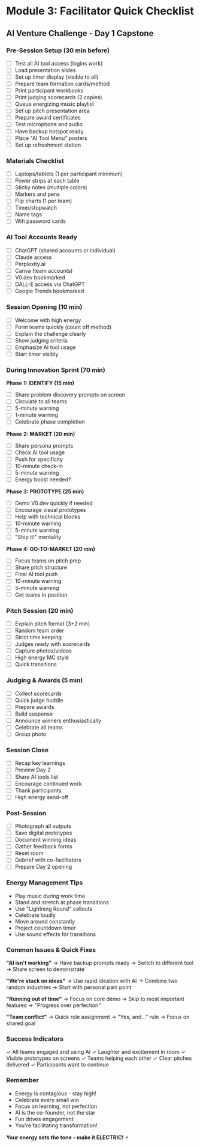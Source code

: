 # Module 3: Facilitator Quick Checklist
## AI Venture Challenge - Day 1 Capstone

### Pre-Session Setup (30 min before)
- [ ] Test all AI tool access (logins work)
- [ ] Load presentation slides
- [ ] Set up timer display (visible to all)
- [ ] Prepare team formation cards/method
- [ ] Print participant workbooks
- [ ] Print judging scorecards (3 copies)
- [ ] Queue energizing music playlist
- [ ] Set up pitch presentation area
- [ ] Prepare award certificates
- [ ] Test microphone and audio
- [ ] Have backup hotspot ready
- [ ] Place "AI Tool Menu" posters
- [ ] Set up refreshment station

### Materials Checklist
- [ ] Laptops/tablets (1 per participant minimum)
- [ ] Power strips at each table
- [ ] Sticky notes (multiple colors)
- [ ] Markers and pens
- [ ] Flip charts (1 per team)
- [ ] Timer/stopwatch
- [ ] Name tags
- [ ] Wifi password cards

### AI Tool Accounts Ready
- [ ] ChatGPT (shared accounts or individual)
- [ ] Claude access
- [ ] Perplexity.ai
- [ ] Canva (team accounts)
- [ ] V0.dev bookmarked
- [ ] DALL-E access via ChatGPT
- [ ] Google Trends bookmarked

### Session Opening (10 min)
- [ ] Welcome with high energy
- [ ] Form teams quickly (count off method)
- [ ] Explain the challenge clearly
- [ ] Show judging criteria
- [ ] Emphasize AI tool usage
- [ ] Start timer visibly

### During Innovation Sprint (70 min)
**Phase 1: IDENTIFY (15 min)**
- [ ] Share problem discovery prompts on screen
- [ ] Circulate to all teams
- [ ] 5-minute warning
- [ ] 1-minute warning
- [ ] Celebrate phase completion

**Phase 2: MARKET (20 min)**
- [ ] Share persona prompts
- [ ] Check AI tool usage
- [ ] Push for specificity
- [ ] 10-minute check-in
- [ ] 5-minute warning
- [ ] Energy boost needed?

**Phase 3: PROTOTYPE (25 min)**
- [ ] Demo V0.dev quickly if needed
- [ ] Encourage visual prototypes
- [ ] Help with technical blocks
- [ ] 10-minute warning
- [ ] 5-minute warning
- [ ] "Ship it!" mentality

**Phase 4: GO-TO-MARKET (20 min)**
- [ ] Focus teams on pitch prep
- [ ] Share pitch structure
- [ ] Final AI tool push
- [ ] 10-minute warning
- [ ] 5-minute warning
- [ ] Get teams in position

### Pitch Session (20 min)
- [ ] Explain pitch format (3+2 min)
- [ ] Random team order
- [ ] Strict time keeping
- [ ] Judges ready with scorecards
- [ ] Capture photos/videos
- [ ] High energy MC style
- [ ] Quick transitions

### Judging & Awards (5 min)
- [ ] Collect scorecards
- [ ] Quick judge huddle
- [ ] Prepare awards
- [ ] Build suspense
- [ ] Announce winners enthusiastically
- [ ] Celebrate all teams
- [ ] Group photo

### Session Close
- [ ] Recap key learnings
- [ ] Preview Day 2
- [ ] Share AI tools list
- [ ] Encourage continued work
- [ ] Thank participants
- [ ] High energy send-off

### Post-Session
- [ ] Photograph all outputs
- [ ] Save digital prototypes
- [ ] Document winning ideas
- [ ] Gather feedback forms
- [ ] Reset room
- [ ] Debrief with co-facilitators
- [ ] Prepare Day 2 opening

### Energy Management Tips
- Play music during work time
- Stand and stretch at phase transitions
- Use "Lightning Round" callouts
- Celebrate loudly
- Move around constantly
- Project countdown timer
- Use sound effects for transitions

### Common Issues & Quick Fixes
**"AI isn't working"**
→ Have backup prompts ready
→ Switch to different tool
→ Share screen to demonstrate

**"We're stuck on ideas"**
→ Use rapid ideation with AI
→ Combine two random industries
→ Start with personal pain point

**"Running out of time"**
→ Focus on core demo
→ Skip to most important features
→ "Progress over perfection"

**"Team conflict"**
→ Quick role assignment
→ "Yes, and..." rule
→ Focus on shared goal

### Success Indicators
✓ All teams engaged and using AI
✓ Laughter and excitement in room
✓ Visible prototypes on screens
✓ Teams helping each other
✓ Clear pitches delivered
✓ Participants want to continue

### Remember
- Energy is contagious - stay high!
- Celebrate every small win
- Focus on learning, not perfection
- AI is the co-founder, not the star
- Fun drives engagement
- You're facilitating transformation!

**Your energy sets the tone - make it ELECTRIC!** ⚡
